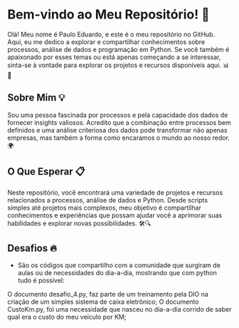 
# Bem-vindo ao Meu Repositório! 🚀

Olá! Meu nome é Paulo Eduardo, e este é o meu repositório no GitHub. Aqui, eu me dedico a explorar e compartilhar conhecimentos sobre processos, análise de dados e programação em Python. Se você também é apaixonado por esses temas ou está apenas começando a se interessar, sinta-se à vontade para explorar os projetos e recursos disponíveis aqui. 📊🐍

## Sobre Mim 💡

Sou uma pessoa fascinada por processos e pela capacidade dos dados de fornecer insights valiosos. Acredito que a combinação entre processos bem definidos e uma análise criteriosa dos dados pode transformar não apenas empresas, mas também a forma como encaramos o mundo ao nosso redor. 🌍

## O Que Esperar 📋

Neste repositório, você encontrará uma variedade de projetos e recursos relacionados a processos, análise de dados e Python. Desde scripts simples até projetos mais complexos, meu objetivo é compartilhar conhecimentos e experiências que possam ajudar você a aprimorar suas habilidades e explorar novas possibilidades. 🛠️🔍

## Desafios 🔥
- São os códigos que compartilho com a comunidade que surgiram de aulas ou de necessidades do dia-a-dia, mostrando que com python tudo é possível:
  
O documento desafio_4.py, faz parte de um treinamento pela DIO na criação de um simples sistema de caixa eletrônico;
O documento CustoKm.py, foi uma necessidade que nasceu no dia-a-dia corrido de saber qual era o custo do meu veículo por KM;


